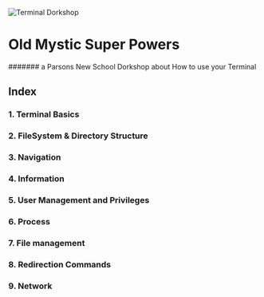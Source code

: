 ![Terminal Dorkshop](https://raw.github.com/patriciogonzalezvivo/OldMysticSuperPowers/master/images/terminal01.png)

# Old Mystic Super Powers 
####### a Parsons New School Dorkshop about How to use your Terminal 






## Index

### 1. Terminal Basics

### 2. FileSystem & Directory Structure  

### 3. Navigation

### 4. Information

### 5. User Management and Privileges

### 6. Process

### 7. File management

### 8. Redirection Commands

### 9. Network 

